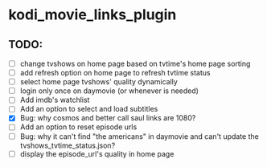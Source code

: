 # kodi_movie_links_plugin

## TODO:
- [ ] change tvshows on home page based on tvtime's home page sorting
- [ ] add refresh option on home page to refresh tvtime status
- [ ] select home page tvshows' quality dynamically
- [ ] login only once on daymovie (or whenever is needed)
- [ ] Add imdb's watchlist
- [ ] Add an option to select and load subtitles
- [x] Bug: why cosmos and better call saul links are 1080?
- [ ] Add an option to reset episode urls
- [ ] Bug: why it can't find "the americans" in daymovie and can't update the tvshows_tvtime_status.json?
- [ ] display the episode_url's quality in home page